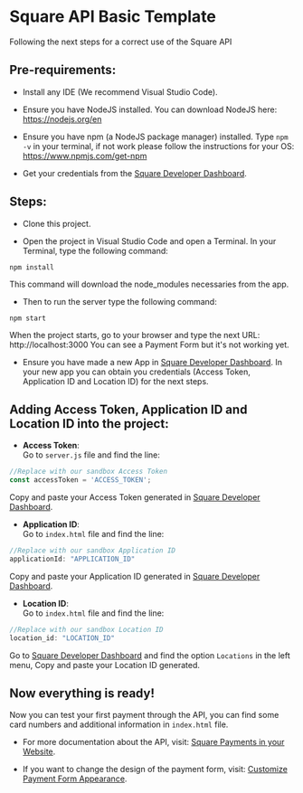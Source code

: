 # Square API Basic Template

Following the next steps for a correct use of the Square API

## Pre-requirements:

* Install any IDE (We recommend Visual Studio Code).
 
* Ensure you have NodeJS installed. You can download NodeJS here: https://nodejs.org/en

* Ensure you have npm (a NodeJS package manager) installed. Type `npm -v` in your terminal, if not work please follow the instructions for your OS: https://www.npmjs.com/get-npm

* Get your credentials from the [Square Developer Dashboard](https://developer.squareup.com/apps).

## Steps:

* Clone this project.

* Open the project in Visual Studio Code and open a Terminal. In your Terminal, type the following command:
```
npm install
```
This command will download the node_modules necessaries from the app.

* Then to run the server type the following command:
```
npm start
```
When the project starts, go to your browser and type the next URL: http://localhost:3000 You can see a Payment Form but it's not working yet.

* Ensure you have made a new App in [Square Developer Dashboard](https://developer.squareup.com/apps). In your new app you can obtain you credentials (Access Token, Application ID and Location ID) for the next steps.

## Adding Access Token, Application ID and Location ID into the project:

* **Access Token**:  
Go to `server.js` file and find the line:  
```javascript
//Replace with our sandbox Access Token
const accessToken = 'ACCESS_TOKEN';
```  
Copy and paste your Access Token generated in [Square Developer Dashboard](https://developer.squareup.com/apps).

* **Application ID**:  
Go to `index.html` file and find the line:  
```javascript
//Replace with our sandbox Application ID
applicationId: "APPLICATION_ID"
```  
Copy and paste your Application ID generated in [Square Developer Dashboard](https://developer.squareup.com/apps).

* **Location ID**:  
Go to `index.html` file and find the line:  
```javascript
//Replace with our sandbox Location ID
location_id: "LOCATION_ID"
```  
Go to [Square Developer Dashboard](https://developer.squareup.com/apps) and find the option `Locations` in the left menu, Copy and paste your Location ID generated.

## Now everything is ready!  
Now you can test your first payment through the API, you can find some card numbers and additional information in `index.html` file.

* For more documentation about the API, visit: [Square Payments in your Website](https://developer.squareup.com/docs/payment-form/overview).

* If you want to change the design of the payment form, visit: [Customize Payment Form Appearance](https://developer.squareup.com/docs/payment-form/cookbook/customize-form-styles). 
